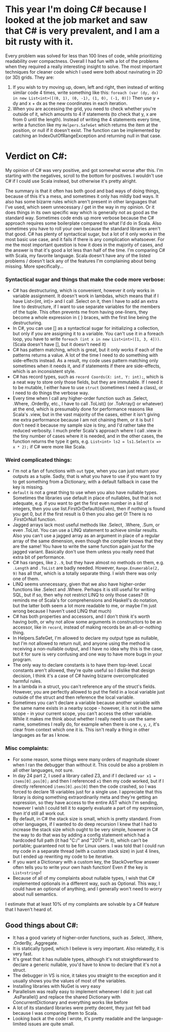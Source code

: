 # This year I'm doing C# because I looked at the job market and saw that C# is very prevalent, and I am a bit rusty with it.
Every problem was solved for less than 100 lines of code, while prioritizing readability over compactness.
Overall I had fun with a lot of the problems when they required a really interesting insight to solve.
The most important techniques for cleaner code which I used were both about navinating in 2D (or 3D) grids. They are:
1. If you wish to try moving up, down, left and right, then instead of writing similar code 4 times, write something like this:
`foreach (var (dy, dx) in new List<int>([(0, 1), (0, -1), (1, 0), (-1, 0)])`
Then use y + dy and x + dx as the new coordinates in each iteration.
2. When you are accessing the grid, you need to check whether you're outside of it, which amounts to 4 if statements (to check that y, x are from 0 until the length).
Instead of writing the 4 statements every time, write a function like my `Helpers.SafeGet` which returns the item at the position, or null if it doesn't exist.
The function can be implemented by catching an IndexOutOfRangeException and returning null in that case.

# Verdict on C#:
My opinion of C# was very positive, and got somewhat worse after this. I'm starting with the negatives, scroll to the bottom for positives. I wouldn't use C# if I could use Scala instead, but otherwise it's pretty alright.

The summary is that it often has both good and bad ways of doing things, because of this it's a mess, and sometimes it only has mildly bad ways.
It also has some bizarre rules which aren't present in other languages that I've used, which seem unnecessary / get in the way in my opinion. Or it does things in its own specific way which is generally not as good as the standard way.
Sometimes code ends up more verbose because the C# approach requires some boilerplate compared to what I'd do in Scala. Also sometimes you have to roll your own because the standard libraries aren't that good.
C# has plenty of syntactical sugar, but a lot of it only works in the most basic use case, and it fails if there is any complication whatsoever. For me the most important question is how it does in the majority of cases, and the answer is that it's good a lot less than half of the time.
I'm comparing C# with Scala, my favorite language. Scala doesn't have any of the listed problems / doesn't lack any of the features I'm complaining about being missing.
More specifically...

### Syntactical sugar and things that make the code more verbose:
- C# has destructuring, which is convenient, however it only works in variable assignment. It doesn't work in lambdas, which means that if I have List<(int, int)> and I call .Select on it, then I have to add an extra line to destructure, if I want to use separate variables for the members of the tuple. This often prevents me from having one-liners, they become a whole expression in { } braces, with the first line being the destructuring.
- In C#, you can use [] as a syntactical sugar for initializing a collection, but only if you are assigning it to a variable. You can't use it in a foreach loop, you have to write `foreach (int x in new List<int>([1, 3, 4]))`. (Scala doesn't have [], but it doesn't need it)
- C# has pattern matching, which is great, but it only works if each of the patterns returns a value. A lot of the time I need to do something with side-effects instead. As a result, my code uses pattern matching only sometimes when it needs it, and if statements if there are side-effects, which is an inconsistent style.
- C# has record types, such as `record Coords(X: int, Y: int);`, which is a neat way to store only those fields, but they are immutable. If I need it to be mutable, I either have to use `struct` (sometimes I need a class), or I need to do things the verbose way.
- Every time when I call any higher-order function such as .Select, .Where, .OrderBy, etc., I have to call .ToList() (or .ToArray() or whatever) at the end, which is presumably done for performance reasons like Scala's .view, but in the vast majority of the cases, either it isn't giving me extra performance because I am not chaining them, or it is but I don't need it because my sample size is tiny, and I'd rather take the reduced verbosity. I much prefer Scala's approach where I call .view in the tiny number of cases where it is needed, and in the other cases, the function returns the type it gets, e.g. `List<int> ls2 = ls1.Select(x => x * 2);` if C# were more like Scala.

### Weird complicated things:
- I'm not a fan of functions with `out` type, when you can just return your outputs as a tuple. Sadly, that is what you have to use if you want to try to get something from a Dictionary, with a default fallback in case the key is missing.
- `default` is not a great thing to use when you also have nullable types. Sometimes the libraries use default in place of nullables, but that is not adequate, e.g. if you want to get the first even number in a list of integers, then you use list.FirstOrDefault(isEven), then if nothing is found you get 0, but if the first result is 0 then you also get 0! There is no .FirstOrNull function.
- Jagged arrays lack most useful methods like .Select, .Where, .Sum, or even .ToList. You can use a LINQ statement to achieve similar results. Also you can't use a jagged array as an argument in place of a regular array of the same dimension, even though the compiler knows that they are the same! You have to write the same function again just for the jagged variant. Basically don't use them unless you really need that extra bit of performance.
- C# has ranges, like `2..9`, but they have almost no methods on them, e.g. `.Length` and `.ToList` are badly needed. However, `Range.Enumerable(2, 9)` has all that, which is a totally separate thing. I wish there was only one of them.
- LINQ seems unnecessary, given that we also have higher-order functions like .Select and .Where. Perhaps it is still useful for writing SQL, but if so, then why not restrict LINQ to only those cases? (It reminds me of Scala's for comprehensions and Haskell's do notation, but the latter both seem a lot more readable to me, or maybe I'm just wrong because I haven't used LINQ that much)
- C# has both properties and accessors, and I don't think it's worth having both, or why not allow some arguments in constructors to be an accessor, like in `record`, instead of making records be an all-or-nothing thing.
- In Helpers.SafeGet, I'm allowed to declare my output type as nullable, but I'm not allowed to return null, and anyone using the method is receiving a non-nullable output, and I have no idea why this is the case, but it for sure is very confusing and one way to have more bugs in your program.
- The only way to declare constants is to have them top-level. Local constants aren't allowed, they're quite useful so I dislike that design decision, I think it's a case of C# having bizarre overcomplicated harmful rules.
- In a lambda in a struct, you can't reference any of the struct's fields. However, you are perfectly allowed to put the field in a local variable just outside of the struct and then reference the local variable.
- Sometimes you can't declare a variable because another variable with the same name exists in a nearby scope - however, it is not in the same scope - in your current scope, you can't access the other variable. While it makes me think about whether I really need to use the same name, sometimes I really do, for example when there is one `x`, `y`, `z`, it's clear from context which one it is. This isn't really a thing in other languages as far as I know.

### Misc complaints:
- For some reason, some things were many orders of magnitude slower when I ran the debugger than without it. This could be also a problem in all other languages, not sure.
- In day 24 part 2, I used a library called Z3, and if I declared `var x1 = items[0].pos[0];` and then I referenced `x1` then my code worked, but if I directly referenced `items[0].pos[0]` then the code crashed, so I was forced to declare 18 variables just for a single use. I appreciate that this library is doing something extraordinarily meta and they're getting an expression, so they have access to the entire AST which I'm sending, however I wish I could tell it to eagerly evaluate a part of my expression, then it'd still all work out.
- By default, in C# the stack size is small, which is pretty standard. From other languages, if I wanted to do deep recursion I knew that I had to increase the stack size which ought to be very simple, however in C# the way to do that was by adding a config statement which had a hardcoded full path (it had "C:/" and "2017" in it), which can't be portable; guaranteed not to be for Linux users. I was told that I could run my code in a separate thread (with a custom stack size) in just 4 lines, but I ended up rewriting my code to be iterative.
- If you want a Dictionary with a custom key, the StackOverflow answer often tells you to write your own hash function! Even if the key is `List<string>`!
- Because of all of my complaints about nullable types, I wish that C# implemented optionals in a different way, such as Optional<A>. This way, I could have an optional of anything, and I generally won't need to worry about null semantics.

I estimate that at least 10% of my complaints are solvable by a C# feature that I haven't heard of.
 
## Good things about C#:
- It has a good variety of higher-order functions, such as .Select, .Where, .OrderBy, .Aggregate.
- It is statically typed, which I believe is very important. Also relatedly, it is very fast.
- It's great that it has nullable types, although it's not straightforward to declare a generic nullable, you'd have to know to declare that it's not a struct.
- The debugger in VS is nice, it takes you straight to the exception and it usually shows you the values of most of the variables.
- Installing libraries with NuGet is very easy
- Parallelism was really easy to implement whenever I did it: just call .AsParallel() and replace the shared Dictionary with ConcurrentDictionary and everything works like before
- A lot of its standard libraries were pretty decent, they just felt bad because I was comparing them to Scala.
- Looking back at the code I wrote, it's pretty readable and the language-limited issues are quite small.
